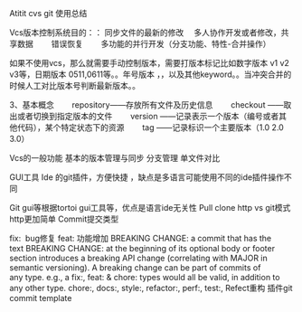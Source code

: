 Atitit cvs git 使用总结



Vcs版本控制系统目的：：
同步文件的最新的修改
　多人协作开发或者修改，共享数据
　　错误恢复
　　多功能的并行开发（分支功能、特性-合并操作）


如果不使用vcs，那么就需要手动控制版本，需要打版本标记比如数字版本 v1 v2 v3等，日期版本 0511,0611等。。年号版本 ，，以及其他keyword。。当冲突合并的时候人工对比版本号判断最新版本。。

3、基本概念
　　repository——存放所有文件及历史信息
　　checkout ——取出或者切换到指定版本的文件
　　version ——记录表示一个版本（编号或者其他代码），某个特定状态下的资源
　　tag ——记录标识一个主要版本（1.0 2.0 3.0）


 


Vcs的一般功能
基本的版本管理与同步
分支管理
单文件对比


GUI工具
Ide 的git插件，方便快捷
，缺点是多语言可能使用不同的ide插件操作不同

Git gui等根据tortoi gui工具等，优点是语言ide无关性
Pull clone  http vs git模式
http更加简单
Commit提交类型


fix:  bug修复
feat: 功能增加
BREAKING CHANGE: a commit that has the text BREAKING CHANGE: at the beginning of its optional body or footer section introduces a breaking API change (correlating with MAJOR in semantic versioning). A breaking change can be part of commits of any type. e.g., a fix:, feat: & chore: types would all be valid, in addition to any other type.
chore:, docs:, style:, refactor:, perf:, test:,
 Refect重构
插件git commit template 

